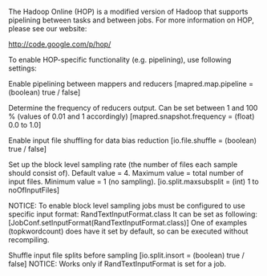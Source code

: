 The Hadoop Online (HOP) is a modified version of Hadoop
that supports pipelining between tasks and between jobs. For more
information on HOP, please see our website:

   http://code.google.com/p/hop/

To enable HOP-specific functionality (e.g. pipelining), use following
settings:

Enable pipelining between mappers and reducers
[mapred.map.pipeline = (boolean) true / false]

Determine the frequency of reducers output. Can be set between 1 and
100 % (values of 0.01 and 1 accordingly)
[mapred.snapshot.frequency = (float) 0.0 to 1.0]

Enable input file shuffling for data bias reduction
[io.file.shuffle = (boolean) true / false]

Set up the block level sampling rate (the number of files each sample
should consist of). 
Default value = 4. 
Maximum value = total number of input files. 
Minimum value = 1 (no sampling).
[io.split.maxsubsplit = (int) 1 to noOfInputFiles]

NOTICE:
To enable block level sampling jobs must be configured to use specific
input format: RandTextInputFormat.class It can be set as following:
[JobConf.setInputFormat(RandTextInputFormat.class)]
One of examples (topkwordcount) does have it set by default, so can
be executed without recompiling.

Shuffle input file splits before sampling
[io.split.insort = (boolean) true / false]
NOTICE: 
Works only if RandTextInputFormat is set for a job.
